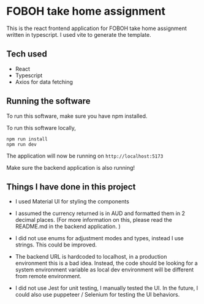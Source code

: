 # FOBOH take home assignment

This is the react frontend application for FOBOH take home assignment written in typescript. I used vite to generate the template. 

## Tech used
- React
- Typescript
- Axios for data fetching 

## Running the software

To run this software, make sure you have npm installed. 

To run this software locally, 

```
npm run install
npm run dev
```

The application will now be running on `http://localhost:5173`

Make sure the backend application is also running!

## Things I have done in this project

- I used Material UI for styling the components

- I assumed the currency returned is in AUD and formatted them in 2 decimal places. (For more information on this, please read the README.md in the backend application. )

- I did not use enums for adjustment modes and types, instead I use strings. This could be improved. 

- The backend URL is hardcoded to localhost, in a production environment this is a bad idea. Instead, the code should be looking for a system environment variable as local dev environment will be different from remote environment. 

- I did not use Jest for unit testing, I manually tested the UI. In the future, I could also use puppeteer / Selenium for testing the UI behaviors. 